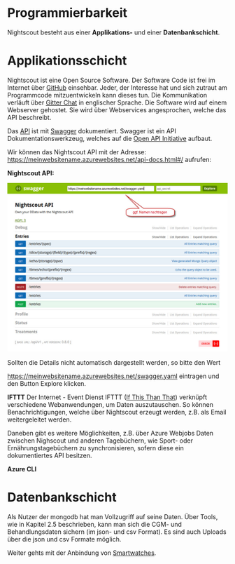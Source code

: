 # Programmierbarkeit

Nightscout besteht aus einer **Applikations-** und einer **Datenbankschicht**.


# Applikationsschicht

Nightscout ist eine Open Source Software. Der Software Code ist frei im Internet über [GitHub](https://github.com/nightscout/cgm-remote-monitor) einsehbar. Jeder, der Interesse hat und sich zutraut am Programmcode mitzuentwickeln kann dieses tun. Die Kommunikation verläuft über [Gitter Chat](https://gitter.im/) in englischer Sprache.
Die Software wird auf einem Webserver gehostet. Sie wird über Webservices angesprochen, welche das API beschreibt.


Das [API](https://de.wikipedia.org/wiki/Programmierschnittstelle) ist mit [Swagger](http://swagger.io/) dokumentiert. Swagger ist ein API Dokumentationswerkzeug, welches auf die [Open API Initiative](https://openapis.org/) aufbaut.

Wir können das  Nightscout API mit der Adresse:
https://meinwebsitename.azurewebsites.net/api-docs.html#/ aufrufen:

**Nightscout API:**

![nightscout_swagger](../images/nightscout/nightscout_swagger.jpg)

Sollten die Details nicht automatisch dargestellt werden, so bitte den Wert

https://meinwebsitename.azurewebsites.net/swagger.yaml eintragen und den Button Explore klicken.

**IFTTT**
Der Internet - Event Dienst IFTTT ([If This Than That](https://de.wikipedia.org/wiki/IFTTT)) verknüpft verschiedene Webanwendungen, um Daten auszutauschen. So können Benachrichtigungen, welche über Nightscout erzeugt werden, z.B. als Email weitergeleitet werden.
 
Daneben gibt es weitere Möglichkeiten, z.B. über Azure Webjobs  Daten zwischen Nighscout und anderen Tagebüchern, wie Sport- oder Ernährungstagebüchern zu synchronisieren, sofern diese ein dokumentiertes API besitzen. 
 
 **Azure CLI**
 
 
 # Datenbankschicht
 
 Als Nutzer der mongodb hat man Vollzugriff auf seine Daten. Über Tools, wie in Kapitel 2.5 beschrieben, kann man sich die CGM- und Behandlungsdaten sichern (im json- und csv Format). Es sind auch Uploads über die json und csv Formate möglich.
 
 
 Weiter gehts mit der Anbindung von  [Smartwatches](../smartwatch/smartwatch_integration.md).
